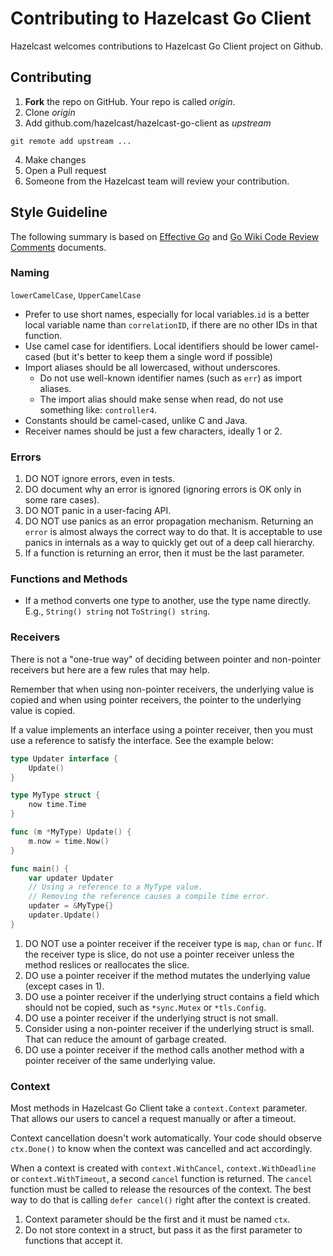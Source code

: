 # Contributing to Hazelcast Go Client

Hazelcast welcomes contributions to Hazelcast Go Client project on Github.

## Contributing

1. **Fork** the repo on GitHub. Your repo is called *origin*.
2. Clone *origin*
3. Add github.com/hazelcast/hazelcast-go-client as *upstream*
```
git remote add upstream ...
```
4. Make changes
5. Open a Pull request
6. Someone from the Hazelcast team will review your contribution.

## Style Guideline

The following summary is based on [Effective Go](https://golang.org/doc/effective_go) and [Go Wiki Code Review Comments](https://github.com/golang/go/wiki/CodeReviewComments) documents.

### Naming

`lowerCamelCase`, `UpperCamelCase`

* Prefer to use short names, especially for local variables.`id` is a better local variable name than `correlationID`, if there are no other IDs in that function.
* Use camel case for identifiers. Local identifiers should be lower camel-cased (but it's better to keep them a single word if possible)
* Import aliases should be all lowercased, without underscores.
    * Do not use well-known identifier names (such as `err`) as import aliases.
    * The import alias should make sense when read, do not use something like: `controller4`.
* Constants should be camel-cased, unlike C and Java.
* Receiver names should be just a few characters, ideally 1 or 2.

### Errors

1. DO NOT ignore errors, even in tests.
2. DO document why an error is ignored (ignoring errors is OK only in some rare cases).
3. DO NOT panic in a user-facing API.
4. DO NOT use panics as an error propagation mechanism. Returning an `error` is almost always the correct way to do that. It is acceptable to use panics in internals as a way to quickly get out of a deep call hierarchy.
5. If a function is returning an error, then it must be the last parameter.

### Functions and Methods

* If a method converts one type to another, use the type name directly. E.g., `String() string` not `ToString() string`.

### Receivers

There is not a "one-true way" of deciding between pointer and non-pointer receivers but here are a few rules that may help.

Remember that when using non-pointer receivers, the underlying value is copied and when using pointer receivers, the pointer to the underlying value is copied.

If a value implements an interface using a pointer receiver, then you must use a reference to satisfy the interface. See the example below:

```go
type Updater interface {
	Update()
}

type MyType struct {
	now time.Time
}

func (m *MyType) Update() {
	m.now = time.Now()
}

func main() {
	var updater Updater
    // Using a reference to a MyType value.
    // Removing the reference causes a compile time error.
	updater = &MyType{}
	updater.Update()
}
``` 

1. DO NOT use a pointer receiver if the receiver type is `map`, `chan` or `func`. If the receiver type is slice, do not use a pointer receiver unless the method reslices or reallocates the slice.
2. DO use a pointer receiver if the method mutates the underlying value (except cases in 1).
3. DO use a pointer receiver if the underlying struct contains a field which should not be copied, such as `*sync.Mutex` or `*tls.Config`.
4. DO use a pointer receiver if the underlying struct is not small.
5. Consider using a non-pointer receiver if the underlying struct is small. That can reduce the amount of garbage created.
6. DO use a pointer receiver if the method calls another method with a pointer receiver of the same underlying value.

### Context

Most methods in Hazelcast Go Client take a `context.Context` parameter. That allows our users to cancel a request manually or after a timeout.

Context cancellation doesn't work automatically. Your code should observe `ctx.Done()` to know when the context was cancelled and act accordingly.

When a context is created with `context.WithCancel`, `context.WithDeadline` or `context.WithTimeout`, a second `cancel` function is returned. The `cancel` function must be called to release the resources of the context. The best way to do that is calling `defer cancel()` right after the context is created.

1. Context parameter should be the first and it must be named `ctx`.
2. Do not store context in a struct, but pass it as the first parameter to functions that accept it.